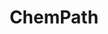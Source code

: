 ---
title: ChemPath
emoji: 🧪
colorFrom: blue
colorTo: green
sdk: docker
pinned: false
license: mit
---